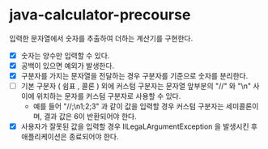# java-calculator-precourse

입력한 문자열에서 숫자를 추출하여 더하는 계산기를 구현한다.
- [x] 숫자는 양수만 입력할 수 있다.
- [x] 공백이 있으면 예외가 발생한다.
- [x] 구분자를 가지는 문자열을 전달하는 경우 구분자를 기준으로 숫자를 분리한다.
- [ ] 기본 구분자 ( 쉼표 , 콜론 ) 외에  커스텀 구분자는 문자열 앞부분의 "//" 와 "\n" 사이에 위치하는 문자를 커스텀 구분자로 사용할 수 있다.
  - 예를 들어 "//;\n1;2;3" 과 같이 값을 입력할 경우 커스텀 구분자는 세미콜론이며, 결과 값은 6이 반환되어야 한다.
- [x] 사용자가 잘못된 값을 입력할 경우 IlLegaLArgumentException 을 발생시킨 후 애플리케이션은 종료되어야 한다.